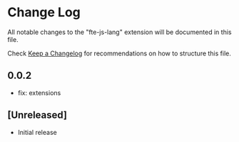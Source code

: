 # Change Log

All notable changes to the "fte-js-lang" extension will be documented in this file.

Check [Keep a Changelog](http://keepachangelog.com/) for recommendations on how to structure this file.

## 0.0.2

- fix: extensions

## [Unreleased]

- Initial release

